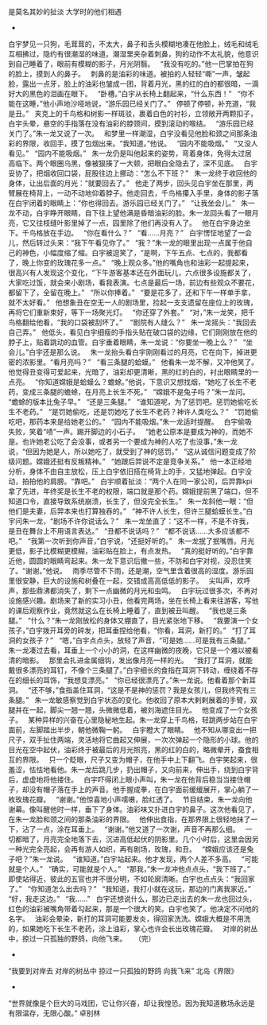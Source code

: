 是莫名其妙的扯淡
大学时的他们相遇

-


白宇梦见一只狗，毛茸茸的，不太大，鼻子和舌头模糊地凑在他脸上，绒毛和绒毛互相拂过，隐约有很潮湿的味道。潮湿里夹杂着刺鼻，狗的动作不太礼貌，他意识到自己睡着了，眼前有模糊的影子，月光阴翳。
 
“我没有吃的。”他一巴掌拍在狗的脸上，摸到人的鼻子。
 
刺鼻的是油彩的味道。被拍的人轻轻“嘶”一声，皱起脸，露出一点牙，脸上的油彩也皱成一团，背着月光，黑的红的白的都很暗，一滴好大的黑色的泪画在眼下。
 
“卧槽。”白宇从长椅上翻起来，“什么东西！”
 
“你不能在这睡，”他小声地沙哑地说，“游乐园已经关门了。”
 
停顿了停顿，补充道，“我是丑。”
 
夹克上的千鸟格和树影一样斑驳，裹着白色的衬衫，立领敞开两颗扣子，白宇头晕，悬空的手指落在没有油彩的脖颈间，摸到滚动的喉结。
 
“游乐园已经关门了。”朱一龙又说了一次。
 
和梦里一样潮湿，白宇没看见他脸和颈之间那条油彩的界限，收回手，摸了包烟出来。“我知道。”他说。
 
“园内不能吸烟。”
 
“又没人看见。”
 
“园内不能吸烟。”
 
朱一龙仍是叫他起来的姿势，弯着身体，免得太过居高临下。两个眼圈乌黑，像被狠揍了一大顿，把眼白全隐去了，深不见底。
 
白宇妥协了，把烟收回口袋，屁股往边上挪动：“怎么不下班？”
 
朱一龙终于收回他的身体，让出后面的月光：“就要回去了。”
 
他走了两步，回头见白宇坐在那里，两臂展在椅背上，一动不动地仰着脖子。他走回去，千鸟格攥入手里，身体的影子落在白宇闭着的眼睛上：“你也得回去。游乐园已经关门了。”
 
“让我坐会儿。”
 
朱一龙不动，白宇睁开眼睛，自下往上望他满是昏暗油彩的脸。朱一龙回头看了一眼月亮，它又往枝缝叶影里掉了一点，园里除了他们再没有人了。
 
他在白宇身边坐下。千鸟格放在手边。
 
“你在看什么？”
 
“看……月亮？”
 
白宇愣怔地望了一会儿，然后转过头来：“我下午看见你了。”
 
“我？”朱一龙的眼里出现一点属于他自己的神色，小幅度缩了缩。白宇被逗笑了，“是啊，下午五点、七点的，我都看了，晚上你变的玫瑰花多一点。”
 
“晚上观众多。”他的嘴角也和油彩一起提起来，很高兴有人发现这个变化，“下午游客基本还在外面玩儿，六点很多设施都关了，大家吃过饭，就会来小剧场，看我表演。七点是最后一场，前边有些观众不要花，都留下了，全留在晚上。”
 
“所以你捧着。”
 
“要是花多了，还和下午一样单手拿，就不太好看。”
 
他想象丑在空无一人的剧场里，捡起一支支遗留在座位上的玫瑰，再将它们重新束好，等下一场聚光灯。
 
“你还穿了外套。”
 
“对，”朱一龙笑，把千鸟格翻给他看，“我的口袋被刮坏了。”
 
 “剧院有人缝么？”
 
朱一龙摇头：“我回去自己弄。”
 
他低头，看见白宇细瘦的手指头贴在破口袋的边缘，它们刚刚放在他的脖子上，贴着跳动的血管。白宇垂着眼睛，朱一龙说：“你要坐一晚上么？”
 
“坐会儿。”白宇还是那么说。
 
朱一龙抬头看白宇刚刚看过的月亮，它在向下，掉进更密的浓影里。“看月亮吗？”
 
“看三条腿的蛤蟆。”
 
他看朱一龙不解，又冲他笑了。他觉得丑变得可爱起来，光暗了，油彩却更清晰，黑的红的白的，衬出眼睛里的一点亮。
 
“你知道嫦娥是蛤蟆么？蟾蜍。”他说，下意识又想找烟，“她吃了长生不老药，变成三条腿的蟾蜍，在月亮上长生不死。”
 
“嫦娥不是兔子吗？”朱一龙问。
 
“蟾蜍的版本比兔子早。”
 
“还是三条腿。”
 
“谁知道呢，为了惩罚吧。惩罚她偷吃长生不老药。”
 
“是罚她偷吃，还是罚她吃了长生不老药？神许人类吃么？”
 
“罚她偷吃吧，那药本来是给她老公的。”
 
“园内不能吸烟。”朱一龙适时提醒。
 
白宇偷吸失败，笑着“啧”一声。踢开脚边的小石子。
 
“她老公原本是要成为神的，而她不是。也许她老公吃了会没事，或者另一个要成为神的人吃了也没事，”朱一龙说，“但因为她是人，所以她吃了，就受到了神的惩罚。”
 
“这从诚信问题变成了阶级问题。嫦娥还挺有反叛精神。”
 
“她跟后羿说不定是竞争关系。”
 
他一本正经地分析，身体不由自主放松，压上白宇依旧搭在椅背上的手，又猛地弹起。白宇没动，拍拍他的肩膀。“靠吧。”
 
白宇顺着扯淡：“两个人在同一家公司，后羿靠kpi拿了先进，年终奖是长生不老的权限，端口就是那个药。嫦娥提前黑了端口，但不知道口令，直接导致系统崩溃，长生了，但没完全长生。”
 
朱一龙斜他一眼：“但他们是夫妻，后羿本来也打算独吞的。”
 
“神不许人长生，但许三腿蛤蟆长生。”白宇问朱一龙，“剧场不许你说话么？”
 
朱一龙坐直了：“这不一样，不是不许我，是丑在舞台上不用语言表达。”
 
“丑都不说话吗？”
 
“都不说话……大多应该都不吧。”
 
“我第一次听到你声音，”白宇说，“还挺好听的。”
 
朱一龙抿了抿嘴唇。月光更低，影子比模糊更模糊，油彩贴在脸上，有点发热。
 
“真的挺好听的。”白宇靠近他，圆圆的眼睛弯起来。朱一龙下意识后撤一些，不防和白宇对视，没忍住笑了。“谢谢。”他说。
 
雨季尽管不下雨，还是潮，空气里含着很高的湿度。游乐园里很安静，巨大的设施和树叠在一起，交错成高高低低的影子。
 
尖叫声，欢呼声，那些鼎沸都消失了，剩下一点幽微的月光和虫鸣。
 
白宇玩过很多次，不再对设施感兴趣。剧场来了新的实习小丑，他看完两场，坐在长椅上看来往游客，写他的课后观察作业，竟然就这么在长椅上睡着了，直到被丑叫醒。
 
“我也是三条腿。”
 
“什么？”朱一龙刚放松的身体又绷直了，目光紧张地下移。
 
“我要演一个女孩子，”白宇拨开耳旁的碎发，把耳垂捏给他看，“你看，耳洞，新打的。”
 
“打了耳洞的女孩子？”
 
“嗯，”白宇点点头，放轻了声音，“可是她……可是我有三条腿。”
 
朱一龙凑过去看，耳垂上一个小小的洞，在这样幽微的夜晚，它只是一个难以被看清的暗影。
 
那里会扎进金属细钩，发出像月亮一样的光。
 
“我打了耳洞，就能戴很多漂亮的耳钉，不像个三条腿了。”白宇细长的食指在耳洞下转动，缠绕着不存在的细长的耳饰，“我想变漂亮。”
 
“你已经很漂亮了。”朱一龙说。他看着那个新耳洞。
 
“还不够，”食指盖住耳洞，“这是不是神的惩罚？我是女孩儿，但我终究有三条腿。”
 
朱一龙敏感察觉到白宇状态的变化。他收回了原本大剌剌展着的手臂，双腿并在一起，脚尖一翘一翘，头微微低着，被刘海遮住目光。
 
他变成了一个女孩子。
 
某种异样的兴奋在心里隐秘地生起。朱一龙穿上千鸟格，轻跳两步站在白宇面前，左脚踏出半步，朝他微鞠一躬。
 
白宇瞪大了眼睛。
 
他不知从哪变出一把尺子，双手扯住两端，灵活地将它曲起又伸展，一次次弹起一个隐形的小球。他的目光在空中起伏，油彩终于被最后的月光照亮，黑的红的白的，略微晕开，蚕食相互的界限。
 
只一个眨眼，尺子又变为帽子，在他手中上下翻飞。白宇笑起来，很羞涩，怯怯地看他。朱一龙后跳几步，扔出帽子，又向前来，伸出手，绕到白宇背后，虚虚地将他搂住。
 
白宇吓得闭上眼小声叫，朱一龙在他背后稳当当接住帽子，却没有帽子落在手上的声音。他手握成拳，在白宇面前缓缓展开，掌心躺了一枚玫瑰花瓣。
 
“谢谢。”他惊喜地小声嚅嗫，脸红透了。
 
节目结束，朱一龙向他谢幕。像叫醒他时一样，垂下了身体。油彩味又扑进白宇的鼻子。这次他看见了，在朱一龙脸和颈之间的那条油彩的界限。
 
他伸出食指，在那界限上很轻地抹了一下，沾了一点，涂在耳垂上。
 
“谢谢。”他又道了一次谢，声音不再那么细。
 
一切都暗了，月亮完全地落下去，沉进高低起伏的阴影里。几个小时后，这里会因另一种光完全亮起，会再有游人如织，再有剧场，玫瑰，和丑。
 
“嫦娥应该还是兔子吧？”朱一龙说。
 
“谁知道。”白宇站起来。他才发现，两个人差不多高。
 
“可能就是个人。”
 
“确实，可能就是个人。”
 
“那我，”朱一龙冲他点点头，“我下班了。”
 
即使站得近，彼此的五官也并不很分明，不如轮廓清晰。白宇也点点头：“我回家了。”
 
“你知道怎么出去吗？”
 
“我知道，我打小就在这玩，那边的门离我家近。”
 
“好，我走这边。”
 
“我……”
 
白宇还想说什么，那边已走出去的朱一龙也回过头，红色的油彩被嘴角带着勾起来，那是一个很大的笑。白宇也笑了。他决定不问他的名字。
 
油彩会晕染，新打的耳洞可能要发炎，得回家洗洗。嫦娥大概是不用洗的，如果她吃下长生不老药，涂上油彩，掌心也许会长出玫瑰花瓣。
 
对岸的树丛中，掠过一只孤独的野鸽，向他飞来。
 
 （完）
 
 
 
 
 


*
“我要到对岸去
对岸的树丛中
掠过一只孤独的野鸽
向我飞来”
北岛《界限》

*
“世界就像是个巨大的马戏团，它让你兴奋，却让我惶恐。因为我知道散场永远是有限温存，无限心酸。”
卓别林


